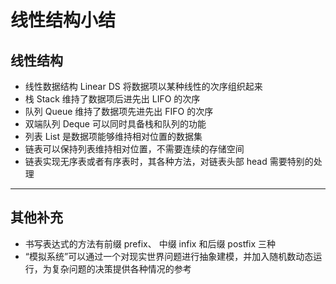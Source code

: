 # 线性结构小结

## 线性结构

- 线性数据结构 Linear DS 将数据项以某种线性的次序组织起来
- 栈 Stack 维持了数据项后进先出 LIFO 的次序
- 队列 Queue 维持了数据项先进先出 FIFO 的次序
- 双端队列 Deque 可以同时具备栈和队列的功能
- 列表 List 是数据项能够维持相对位置的数据集
- 链表可以保持列表维持相对位置，不需要连续的存储空间
- 链表实现无序表或者有序表时，其各种方法，对链表头部 head 需要特别的处理

---

## 其他补充

- 书写表达式的方法有前缀 prefix、 中缀 infix 和后缀 postfix 三种
- “模拟系统”可以通过一个对现实世界问题进行抽象建模，并加入随机数动态运行，为复杂问题的决策提供各种情况的参考

